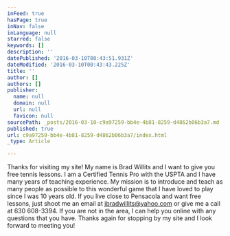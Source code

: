 ```yaml
---
inFeed: true
hasPage: true
inNav: false
inLanguage: null
starred: false
keywords: []
description: ''
datePublished: '2016-03-10T00:43:51.931Z'
dateModified: '2016-03-10T00:43:43.225Z'
title: ''
author: []
authors: []
publisher:
  name: null
  domain: null
  url: null
  favicon: null
sourcePath: _posts/2016-03-10-c9a97259-bb4e-4b81-8259-d4862b06b3a7.md
published: true
url: c9a97259-bb4e-4b81-8259-d4862b06b3a7/index.html
_type: Article

---
```

Thanks for visiting my site!  My name is Brad Willits and I want to give you free tennis lessons.  I am a Certified Tennis Pro with the USPTA and I have many years of teaching experience.  My mission is to introduce and teach as many people as possible to this wonderful game that I have loved to play since I was 10 years old.  If you live close to Pensacola and want free lessons, just shoot me an email at jbradwillits@yahoo.com or give me a call at 630 608-3394\.  If you are not in the area, I can help you online with any questions that you have. Thanks again for stopping by my site and I look forward to meeting you!